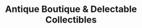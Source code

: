 ---
title: "Antique Boutique & Delectable Collectibles"
url: /richmond-city/antique-boutique-und-delectable-collectibles/
shop: Antiquitäten
---